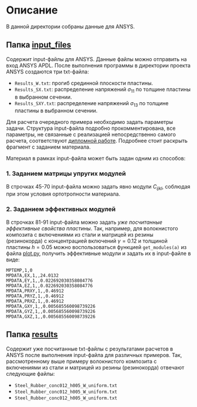# Описание

В данной директории собраны данные для ANSYS.

## Папка [input_files](ANSYS/input_files)

Содержит input-файлы для ANSYS. Данные файлы можно отправить на вход ANSYS APDL. После выполнения программы в
директории проекта ANSYS создаются три txt-файла:

* ```Results_W.txt```: прогиб срединной плоскости пластины.
* ```Results_SX.txt```: распределение напряжений $\sigma_{11}$ по толщине пластины в выбранном сечении.
* ```Results_SXY.txt```: распределение напряжений $\sigma_{13}$ по толщине пластины в выбранном сечении.

Для расчета очередного примера необходимо задать параметры задачи. Структура input-файла подробно прокомментирована, все
параметры, не связанные с реализацией непосредственно самого расчета, соответствуют
[дипломной работе](others/Дипломная_работа.pdf). Подробнее стоит раскрыть фрагмент с заданием материала.

Материал в рамках input-файла может быть задан одним из способов:

### 1. Заданием матрицы упругих модулей

В строчках 45-70 input-файла можно задать явно модули $C_{ijkl}$, соблюдая при этом условия ортотропности
материала.

### 2. Заданием эффективных модулей

В строчках 81-91 input-файла можно задать _уже посчитанные эффективные свойства пластины_.
Так, например, для волокнистого композита с включениями из стали и матрицей из резины (резинокорда) с концентрацией
включений $\gamma = 0.12$ и толщиной пластины $h = 0.05$ можно воспользоваться функцией ```get_modules(a)``` из
файла [plot.py](plot.py), получить эффективные модули и задать их в input-файле в виде:

```MPTEMP,,,,,,,,
MPTEMP,1,0
MPDATA,EX,1,,24.0132 
MPDATA,EY,1,,0.022692030358084776 
MPDATA,EZ,1,,0.022692030358084776 
MPDATA,PRXY,1,,0.46912 
MPDATA,PRYZ,1,,0.46912 
MPDATA,PRXZ,1,,0.46912 
MPDATA,GXY,1,,0.005685560098739226 
MPDATA,GYZ,1,,0.005685560098739226 
MPDATA,GXZ,1,,0.005685560098739226
```

## Папка [results](ANSYS/results)

Содержит уже посчитанные txt-файлы с результатами расчетов в ANSYS после выполнения input-файла для различных примеров.
Так, рассмотренному выше примеру волокнистого композита с включениями из стали и матрицей из резины (резинокорда)
отвечают следующие файлы:

* ```Steel_Rubber_conc012_h005_W_uniform.txt```
* ```Steel_Rubber_conc012_h005_W_uniform.txt```
* ```Steel_Rubber_conc012_h005_W_uniform.txt```
